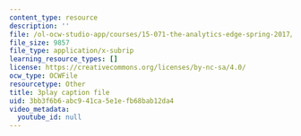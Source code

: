 ```yaml
---
content_type: resource
description: ''
file: /ol-ocw-studio-app/courses/15-071-the-analytics-edge-spring-2017/3bb3f6b6abc941ca5e1efb68bab12da4_wQvjFfMvXrk.srt
file_size: 9857
file_type: application/x-subrip
learning_resource_types: []
license: https://creativecommons.org/licenses/by-nc-sa/4.0/
ocw_type: OCWFile
resourcetype: Other
title: 3play caption file
uid: 3bb3f6b6-abc9-41ca-5e1e-fb68bab12da4
video_metadata:
  youtube_id: null
---
```

